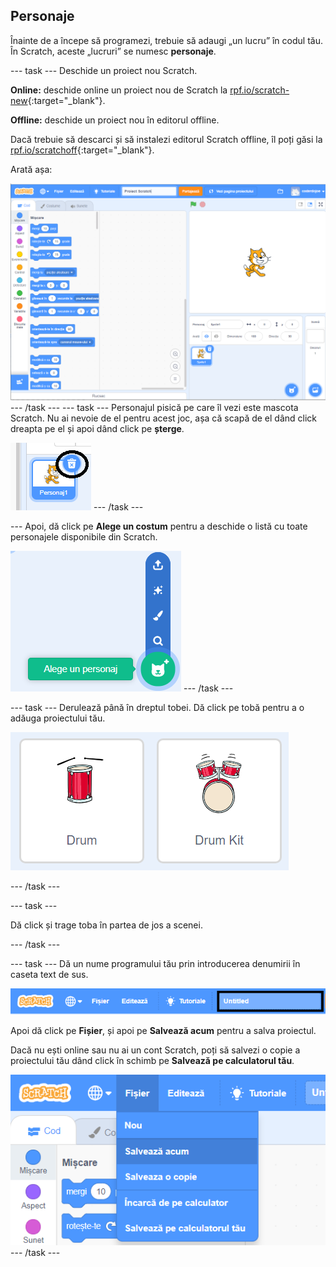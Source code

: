 ## Personaje

Înainte de a începe să programezi, trebuie să adaugi „un lucru” în codul tău. În Scratch, aceste „lucruri” se numesc **personaje**.

\--- task \--- Deschide un proiect nou Scratch.

**Online:** deschide online un proiect nou de Scratch la [rpf.io/scratch-new](http://rpf.io/scratch-new){:target="_blank"}.

**Offline:** deschide un proiect nou în editorul offline.

Dacă trebuie să descarci și să instalezi editorul Scratch offline, îl poți găsi la [rpf.io/scratchoff](http://rpf.io/scratchoff){:target="_blank"}.

Arată așa:

![captură de ecran](images/band-scratch.png) \--- /task \--- \--- task \--- Personajul pisică pe care îl vezi este mascota Scratch. Nu ai nevoie de el pentru acest joc, așa că scapă de el dând click dreapta pe el și apoi dând click pe **șterge**.

![captură de ecran](images/band-delete-annotated.png) \--- /task \---

\--- Apoi, dă click pe **Alege un costum** pentru a deschide o listă cu toate personajele disponibile din Scratch.

![captură de ecran](images/band-sprite-library.png) \--- /task \---

\--- task \--- Derulează până în dreptul tobei. Dă click pe tobă pentru a o adăuga proiectului tău.

![captură de ecran](images/band-sprite-drum.png)

\--- /task \---

\--- task \---

Dă click și trage toba în partea de jos a scenei.

\--- /task \---

\--- task \--- Dă un nume programului tău prin introducerea denumirii în caseta text de sus.

![nume](images/band-name-annotated.png)

Apoi dă click pe **Fișier**, și apoi pe **Salvează acum** pentru a salva proiectul.

Dacă nu ești online sau nu ai un cont Scratch, poți să salvezi o copie a proiectului tău dând click în schimb pe **Salvează pe calculatorul tău**.

![captură de ecran](images/band-save.png) \--- /task \---